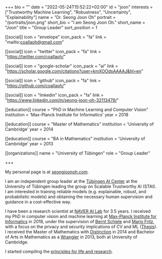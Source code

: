 +++
bio = ""
date = "2022-05-24T15:52:22+02:00"
id = "joon"
interests = ["Trustworthy Machine Learning", "Robustness", "Uncertainty", "Explainability"]
name = "Dr. Seong Joon Oh"
portrait = "/portraits/joon.png"
short_bio = "I am Seong Joon Oh."
short_name = "Joon"
title = "Group Leader"
sort_position = 1

[[social]]
    icon = "envelope"
    icon_pack = "fa"
    link = "mailto:coallaoh@gmail.com"

[[social]]
    icon = "twitter"
    icon_pack = "fa"
    link = "https://twitter.com/coallaoh/"

[[social]]
    icon = "google-scholar"
    icon_pack = "ai"
    link = "https://scholar.google.com/citations?user=kmXOOdsAAAAJ&hl=en"

[[social]]
    icon = "github"
    icon_pack = "fa"
    link = "https://github.com/coallaoh/"

[[social]]
    icon = "linkedin"
    icon_pack = "fa"
    link = "https://www.linkedin.com/in/seong-joon-oh-32113479/"

[[education]]
    course = "PhD in Machine Learning and Computer Vision"
    institution = 'Max-Planck Institute for Informatics'
    year = 2018

[[education]]
    course = "Master of Mathematics"
    institution = 'University of Cambridge'
    year = 2014

[[education]]
    course = "BA in Mathematics"
    institution = 'University of Cambridge'
    year = 2013

[[organizations]]
    name = "University of Tübingen"
    role = "Group Leader"

+++

My personal page is at [seongjoonoh.com](https://coallaoh.github.io/).

I am an independent group leader at the [Tübingen AI Center](https://tuebingen.ai/) at the University of Tübingen leading the group on Scalable Trustworthy AI (STAI). I am interested in training reliable models (e.g. explainable, robust, and probabilistic models) and obtaining the necessary human supervision and guidance in a cost-effective way.

I have been a research scientist at [NAVER AI Lab](https://github.com/naver-ai) for 3.5 years. I received my PhD in computer vision and machine learning at [Max-Planck Institute for Informatics](https://www.mpi-inf.mpg.de/departments/computer-vision-and-machine-learning) in 2018, under the supervision of [Bernt Schiele](https://www.mpi-inf.mpg.de/departments/computer-vision-and-machine-learning/people/bernt-schiele) and [Mario Fritz](https://cispa.saarland/group/fritz/), with a focus on the privacy and security implications of CV and ML ([Thesis](https://publikationen.sulb.uni-saarland.de/handle/20.500.11880/27146)). I received the Master of Mathematics with [Distinction](https://en.wikipedia.org/wiki/Part_III_of_the_Mathematical_Tripos) in 2014 and Bachelor of Arts in Mathematics as a [Wrangler](https://en.wikipedia.org/wiki/Wrangler_(University_of_Cambridge)) in 2013, both at University of Cambridge.

I started compiling the [principles for life and research](https://github.com/coallaoh/Principles).

